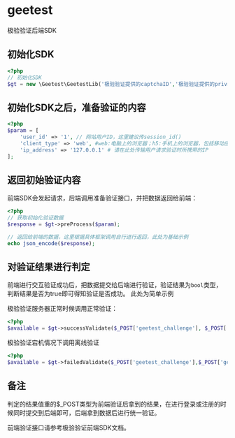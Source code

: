# geetest
极验验证后端SDK

## 初始化SDK

```php
<?php
// 初始化SDK
$gt = new \Geetest\GeetestLib('极验验证提供的captchaID','极验验证提供的privateKey');

```

## 初始化SDK之后，准备验证的内容
```php
<?php
$param = [
    'user_id' => '1', // 网站用户ID，这里建议传session_id()
    'client_type' => 'web', #web:电脑上的浏览器；h5:手机上的浏览器，包括移动应用内完全内置的web_view；native：通过原生SDK植入APP应用的方式
    'ip_address' => '127.0.0.1' # 请在此处传输用户请求验证时所携带的IP
];
```

## 返回初始验证内容
前端SDK会发起请求，后端调用准备验证接口，并把数据返回给前端：
```php
<?php
// 获取初始化验证数据
$response = $gt->preProcess($param);

// 返回给前端的数据，这里根据具体框架调用自行进行返回，此处为基础示例
echo json_encode($response);
```

## 对验证结果进行判定

前端进行交互验证成功后，把数据提交给后端进行验证，验证结果为`bool`类型，判断结果是否为true即可得知验证是否成功。
此处为简单示例

极验验证服务器正常时候调用正常验证：
```php
<?php
$available = $gt->successValidate($_POST['geetest_challenge'], $_POST['geetest_validate'], $_POST['geetest_seccode'], $data);
```

极验验证宕机情况下调用离线验证

```php
<?php
$available = $gt->failedValidate($_POST['geetest_challenge'],$_POST['geetest_validate'],$_POST['geetest_seccode']);
```

## 备注

判定的结果值重的$_POST类型为前端验证后拿到的结果，在进行登录或注册的时候同时提交到后端即可，后端拿到数据后进行统一验证。

前端验证接口请参考极验验证前端SDK文档。